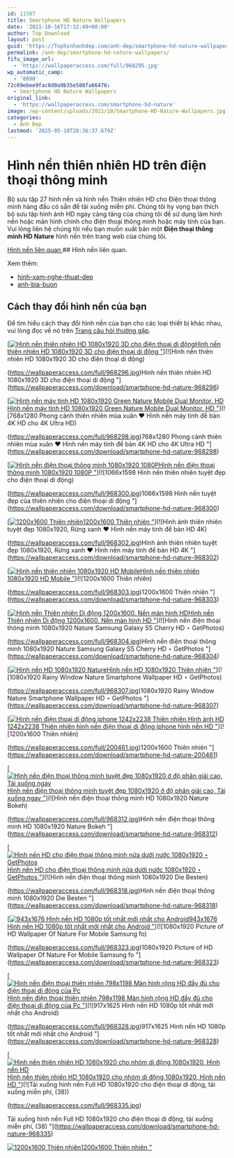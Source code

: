 ```yaml
---
id: 11587
title: Smartphone HD Nature Wallpapers
date: '2021-10-16T17:32:49+00:00'
author: Top Download
layout: post
guid: 'https://Tophinhanhdep.com/anh-dep/smartphone-hd-nature-wallpapers/'
permalink: /anh-dep/smartphone-hd-nature-wallpapers/
fifu_image_url:
  - 'https://wallpaperaccess.com/full/968295.jpg'
wp_automatic_camp:
  - '8098'
72c69ebee9fac8d0a9b35e588fa66476:
  - Smartphone HD Nature Wallpapers
original_link:
  - 'https://wallpaperaccess.com/smartphone-hd-nature'
image: /wp-content/uploads/2021/10/Smartphone-HD-Nature-Wallpapers.jpg
categories:
  - Ảnh Đẹp
lastmod: '2025-05-18T20:36:37.679Z'
---
```

# Hình nền thiên nhiên HD trên điện thoại thông minh

Bộ sưu tập 27 hình nền và hình nền Thiên nhiên HD cho Điện thoại thông minh hàng đầu có sẵn để tải xuống miễn phí. Chúng tôi hy vọng bạn thích bộ sưu tập hình ảnh HD ngày càng tăng của chúng tôi để sử dụng làm hình nền hoặc màn hình chính cho điện thoại thông minh hoặc máy tính của bạn. Vui lòng liên hệ chúng tôi nếu bạn muốn xuất bản một **Điện thoại thông minh HD Nature** hình nền trên trang web của chúng tôi.

[Hình nền liên quan ](#related) ## Hình nền liên quan.

   
 Xem thêm:

   
- [hinh-xam-nghe-thuat-dep](https://tophinhanhdep.com/hinh-xam-dep/hinh-xam-nghe-thuat-dep/)
- [anh-bia-buon](https://tophinhanhdep.com/anh-bia/anh-bia-buon/)

## Cách thay đổi hình nền của bạn

Để tìm hiểu cách thay đổi hình nền của bạn cho các loại thiết bị khác nhau, vui lòng đọc về nó trên [Trang câu hỏi thường gặp](https://tophinhanhdep.com/faq/).

  
[[![Hình nền thiên nhiên HD 1080x1920 3D cho điện thoại di động](https://wallpaperaccess.com/full/968295.jpg)Hình nền thiên nhiên HD 1080x1920 3D cho điện thoại di động "](https://wallpaperaccess.com/download/smartphone-hd-nature-968295)](![Hình nền thiên nhiên HD 1080x1920 3D cho điện thoại di động)

(https://wallpaperaccess.com/full/968296.jpg)Hình nền thiên nhiên HD 1080x1920 3D cho điện thoại di động "](https://wallpaperaccess.com/download/smartphone-hd-nature-968296)

[[![Hình nền máy tính HD 1080x1920 Green Nature Mobile Dual Monitor.  HD](https://wallpaperaccess.com/full/968297.jpg)Hình nền máy tính HD 1080x1920 Green Nature Mobile Dual Monitor. HD "](https://wallpaperaccess.com/download/smartphone-hd-nature-968297)](![768x1280 Phong cảnh thiên nhiên mùa xuân ❤ Hình nền máy tính để bàn 4K HD cho 4K Ultra HD)

(https://wallpaperaccess.com/full/968298.jpg)768x1280 Phong cảnh thiên nhiên mùa xuân ❤ Hình nền máy tính để bàn 4K HD cho 4K Ultra HD "](https://wallpaperaccess.com/download/smartphone-hd-nature-968298)

[[![Hình nền điện thoại thông minh 1080x1920 1080P](https://wallpaperaccess.com/full/968299.jpg)Hình nền điện thoại thông minh 1080x1920 1080P "](https://wallpaperaccess.com/download/smartphone-hd-nature-968299)](![1066x1598 Hình nền thiên nhiên tuyệt đẹp cho điện thoại di động)

(https://wallpaperaccess.com/full/968300.jpg)1066x1598 Hình nền tuyệt đẹp của thiên nhiên cho điện thoại di động "](https://wallpaperaccess.com/download/smartphone-hd-nature-968300)

[[![1200x1600 Thiên nhiên](https://wallpaperaccess.com/full/157072.jpg)1200x1600 Thiên nhiên "](https://wallpaperaccess.com/download/smartphone-hd-nature-157072)](![Hình ảnh thiên nhiên tuyệt đẹp 1080x1920, Rừng xanh ❤ Hình nền máy tính để bàn HD 4K)

(https://wallpaperaccess.com/full/968302.jpg)Hình ảnh thiên nhiên tuyệt đẹp 1080x1920, Rừng xanh ❤ Hình nền máy tính để bàn HD 4K "](https://wallpaperaccess.com/download/smartphone-hd-nature-968302)

[[![Hình nền thiên nhiên 1080x1920 HD Mobile](https://wallpaperaccess.com/full/157110.jpg)Hình nền thiên nhiên 1080x1920 HD Mobile "](https://wallpaperaccess.com/download/smartphone-hd-nature-157110)](![1200x1600 Thiên nhiên)

(https://wallpaperaccess.com/full/968303.jpg)1200x1600 Thiên nhiên "](https://wallpaperaccess.com/download/smartphone-hd-nature-968303)

[[![Hình nền Thiên nhiên Di động 1200x1600.  Nền màn hình HD](https://wallpaperaccess.com/full/157100.jpg)Hình nền Thiên nhiên Di động 1200x1600. Nền màn hình HD "](https://wallpaperaccess.com/download/smartphone-hd-nature-157100)](![Hình nền điện thoại thông minh 1080x1920 Nature Samsung Galaxy S5 Cherry HD ⋆ GetPhotos)

(https://wallpaperaccess.com/full/968304.jpg)Hình nền điện thoại thông minh 1080x1920 Nature Samsung Galaxy S5 Cherry HD ⋆ GetPhotos "](https://wallpaperaccess.com/download/smartphone-hd-nature-968304)

[[![Hình nền HD 1080x1920 Nature](https://wallpaperaccess.com/full/817866.jpg)Hình nền HD 1080x1920 Thiên nhiên "](https://wallpaperaccess.com/download/smartphone-hd-nature-817866)](![1080x1920 Rainy Window Nature Smartphone Wallpaper HD ⋆ GetPhotos)

(https://wallpaperaccess.com/full/968307.jpg)1080x1920 Rainy Window Nature Smartphone Wallpaper HD ⋆ GetPhotos "](https://wallpaperaccess.com/download/smartphone-hd-nature-968307)

[[![Hình nền điện thoại di động iphone 1242x2238 Thiên nhiên Hình ảnh HD](https://wallpaperaccess.com/full/36314.jpg)1242x2238 Thiên nhiên hình nền điện thoại di động iphone hình nền HD "](https://wallpaperaccess.com/download/smartphone-hd-nature-36314)](![1200x1600 Thiên nhiên)

(https://wallpaperaccess.com/full/200461.jpg)1200x1600 Thiên nhiên "](https://wallpaperaccess.com/download/smartphone-hd-nature-200461)

[[![Hình nền điện thoại thông minh tuyệt đẹp 1080x1920 ở độ phân giải cao, Tải xuống ngay](https://wallpaperaccess.com/full/157221.jpg)Hình nền điện thoại thông minh tuyệt đẹp 1080x1920 ở độ phân giải cao, Tải xuống ngay "](https://wallpaperaccess.com/download/smartphone-hd-nature-157221)](![Hình nền điện thoại thông minh HD 1080x1920 Nature Bokeh)

(https://wallpaperaccess.com/full/968312.jpg)Hình nền điện thoại thông minh HD 1080x1920 Nature Bokeh "](https://wallpaperaccess.com/download/smartphone-hd-nature-968312)

[[![Hình nền HD cho điện thoại thông minh nửa dưới nước 1080x1920 ⋆ GetPhotos](https://wallpaperaccess.com/full/968315.jpg)Hình nền HD cho điện thoại thông minh nửa dưới nước 1080x1920 ⋆ GetPhotos "](https://wallpaperaccess.com/download/smartphone-hd-nature-968315)](![Hình nền điện thoại thông minh 1080x1920 Die Besten)

(https://wallpaperaccess.com/full/968318.jpg)Hình nền điện thoại thông minh 1080x1920 Die Besten "](https://wallpaperaccess.com/download/smartphone-hd-nature-968318)

[[![943x1676 Hình nền HD 1080p tốt nhất mới nhất cho Android](https://wallpaperaccess.com/full/968320.jpg)943x1676 Hình nền HD 1080p tốt nhất mới nhất cho Android "](https://wallpaperaccess.com/download/smartphone-hd-nature-968320)](![1080x1920 Picture of HD Wallpaper Of Nature For Mobile Samsung fo)

(https://wallpaperaccess.com/full/968323.jpg)1080x1920 Picture of HD Wallpaper Of Nature For Mobile Samsung fo "](https://wallpaperaccess.com/download/smartphone-hd-nature-968323)

[[![Hình nền điện thoại thiên nhiên 798x1198 Màn hình rộng HD đầy đủ cho điện thoại di động của Pc](https://wallpaperaccess.com/full/157055.jpg)Hình nền điện thoại thiên nhiên 798x1198 Màn hình rộng HD đầy đủ cho điện thoại di động của Pc "](https://wallpaperaccess.com/download/smartphone-hd-nature-157055)](![917x1625 Hình nền HD 1080p tốt nhất mới nhất cho Android)

(https://wallpaperaccess.com/full/968328.jpg)917x1625 Hình nền HD 1080p tốt nhất mới nhất cho Android "](https://wallpaperaccess.com/download/smartphone-hd-nature-968328)

[[![Hình nền thiên nhiên HD 1080x1920 cho nhóm di động 1080x1920, Hình nền HD](https://wallpaperaccess.com/full/968331.jpg)Hình nền thiên nhiên HD 1080x1920 cho nhóm di động 1080x1920, Hình nền HD "](https://wallpaperaccess.com/download/smartphone-hd-nature-968331)](![Tải xuống hình nền Full HD 1080x1920 cho điện thoại di động, tải xuống miễn phí, (38))

(https://wallpaperaccess.com/full/968335.jpg)

Tải xuống hình nền Full HD 1080x1920 cho điện thoại di động, tải xuống miễn phí, (38) "](https://wallpaperaccess.com/download/smartphone-hd-nature-968335)

[![1200x1600 Thiên nhiên](https://wallpaperaccess.com/full/968336.jpg)1200x1600 Thiên nhiên "](https://wallpaperaccess.com/download/smartphone-hd-nature-968336)
